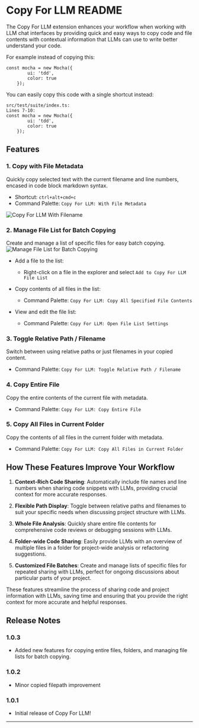 # Copy For LLM README

The Copy For LLM extension enhances your workflow when working with LLM chat interfaces by providing quick and easy ways to copy code and file contents with contextual information that LLMs can use to write better understand your code.

For example instead of copying this:

```
const mocha = new Mocha({
		ui: 'tdd',
		color: true
	});
```

You can easily copy this code with a single shortcut instead:

```
src/test/suite/index.ts:
Lines 7-10:
const mocha = new Mocha({
		ui: 'tdd',
		color: true
	});
```

## Features

### 1. Copy with File Metadata
Quickly copy selected text with the current filename and line numbers, encased in code block markdown syntax.
- Shortcut: `ctrl+alt+cmd+c`
- Command Palette: `Copy For LLM: With File Metadata`

![Copy For LLM With Filename](demo-assets/demoCopyWithFilename.gif)

### 2. Manage File List for Batch Copying
Create and manage a list of specific files for easy batch copying.
![Manage File List for Batch Copying](demo-assets/allfilescopyfinal.gif)

- Add a file to the list:
  - Right-click on a file in the explorer and select `Add to Copy For LLM File List`

- Copy contents of all files in the list:
  - Command Palette: `Copy For LLM: Copy All Specified File Contents`

- View and edit the file list:
  - Command Palette: `Copy For LLM: Open File List Settings`

### 3. Toggle Relative Path / Filename
Switch between using relative paths or just filenames in your copied content.
- Command Palette: `Copy For LLM: Toggle Relative Path / Filename`

### 4. Copy Entire File
Copy the entire contents of the current file with metadata.
- Command Palette: `Copy For LLM: Copy Entire File`

### 5. Copy All Files in Current Folder
Copy the contents of all files in the current folder with metadata.
- Command Palette: `Copy For LLM: Copy All Files in Current Folder`

## How These Features Improve Your Workflow

1. **Context-Rich Code Sharing**: Automatically include file names and line numbers when sharing code snippets with LLMs, providing crucial context for more accurate responses.

2. **Flexible Path Display**: Toggle between relative paths and filenames to suit your specific needs when discussing project structure with LLMs.

3. **Whole File Analysis**: Quickly share entire file contents for comprehensive code reviews or debugging sessions with LLMs.

4. **Folder-wide Code Sharing**: Easily provide LLMs with an overview of multiple files in a folder for project-wide analysis or refactoring suggestions.

5. **Customized File Batches**: Create and manage lists of specific files for repeated sharing with LLMs, perfect for ongoing discussions about particular parts of your project.

These features streamline the process of sharing code and project information with LLMs, saving time and ensuring that you provide the right context for more accurate and helpful responses.

## Release Notes

### 1.0.3

- Added new features for copying entire files, folders, and managing file lists for batch copying.

### 1.0.2

- Minor copied filepath improvement

### 1.0.1

- Initial release of Copy For LLM!

---

